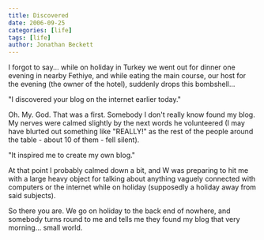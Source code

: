 ```yaml
---
title: Discovered
date: 2006-09-25
categories: [life]
tags: [life]
author: Jonathan Beckett
---
```


I forgot to say... while on holiday in Turkey we went out for dinner one evening in nearby Fethiye, and while eating the main course, our host for the evening (the owner of the hotel), suddenly drops this bombshell...

"I discovered your blog on the internet earlier today."

Oh. My. God. That was a first. Somebody I don't really know found my blog. My nerves were calmed slightly by the next words he volunteered (I may have blurted out something like "REALLY!" as the rest of the people around the table - about 10 of them - fell silent).

"It inspired me to create my own blog."

At that point I probably calmed down a bit, and W was preparing to hit me with a large heavy object for talking about anything vaguely connected with computers or the internet while on holiday (supposedly a holiday away from said subjects).

So there you are. We go on holiday to the back end of nowhere, and somebody turns round to me and tells me they found my blog that very morning... small world.